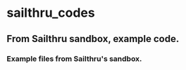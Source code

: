 # sailthru_codes
## From Sailthru sandbox, example code.
### Example files from Sailthru's sandbox.
